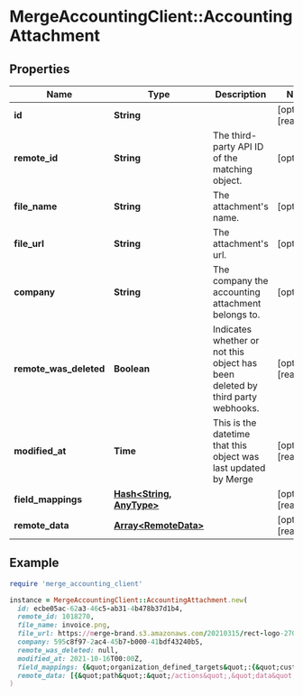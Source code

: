 # MergeAccountingClient::AccountingAttachment

## Properties

| Name | Type | Description | Notes |
| ---- | ---- | ----------- | ----- |
| **id** | **String** |  | [optional][readonly] |
| **remote_id** | **String** | The third-party API ID of the matching object. | [optional] |
| **file_name** | **String** | The attachment&#39;s name. | [optional] |
| **file_url** | **String** | The attachment&#39;s url. | [optional] |
| **company** | **String** | The company the accounting attachment belongs to. | [optional] |
| **remote_was_deleted** | **Boolean** | Indicates whether or not this object has been deleted by third party webhooks. | [optional][readonly] |
| **modified_at** | **Time** | This is the datetime that this object was last updated by Merge | [optional][readonly] |
| **field_mappings** | [**Hash&lt;String, AnyType&gt;**](AnyType.md) |  | [optional][readonly] |
| **remote_data** | [**Array&lt;RemoteData&gt;**](RemoteData.md) |  | [optional][readonly] |

## Example

```ruby
require 'merge_accounting_client'

instance = MergeAccountingClient::AccountingAttachment.new(
  id: ecbe05ac-62a3-46c5-ab31-4b478b37d1b4,
  remote_id: 1018270,
  file_name: invoice.png,
  file_url: https://merge-brand.s3.amazonaws.com/20210315/rect-logo-270x80%402x.png,
  company: 595c8f97-2ac4-45b7-b000-41bdf43240b5,
  remote_was_deleted: null,
  modified_at: 2021-10-16T00:00Z,
  field_mappings: {&quot;organization_defined_targets&quot;:{&quot;custom_key&quot;:&quot;custom_value&quot;},&quot;linked_account_defined_targets&quot;:{&quot;custom_key&quot;:&quot;custom_value&quot;}},
  remote_data: [{&quot;path&quot;:&quot;/actions&quot;,&quot;data&quot;:[&quot;Varies by platform&quot;]}]
)
```

